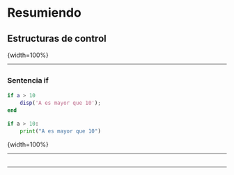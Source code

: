 ﻿# Resumiendo

## Estructuras de control


{width=100%}
![](images/linesep.PNG)


### Sentencia if


```matlab
if a > 10
    disp('A es mayor que 10');
end
```


```python
if a > 10:
    print("A es mayor que 10")
```

{width=100%}
![](images/linesep.PNG)


![Bla bla](images/linesep.png)
